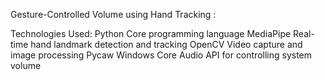 Gesture-Controlled Volume using Hand Tracking :

Technologies Used:
Python Core programming language
MediaPipe Real-time hand landmark detection and tracking
OpenCV Video capture and image processing
Pycaw Windows Core Audio API for controlling system volume
